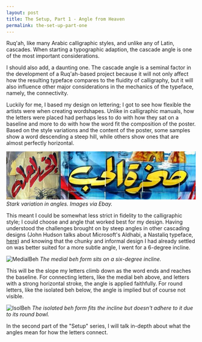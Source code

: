 ```yaml
---
layout: post
title: The Setup, Part 1 - Angle from Heaven
permalink: the-set-up-part-one
---
```


<p class="intro">
Ruq'ah, like many Arabic calligraphic styles, and unlike any of Latin, cascades. When starting a typographic adaption, the cascade angle is one of the most important considerations.
 </p>
 
I should also add, a daunting one. The cascade angle is a seminal factor in the development of a Ruq'ah-based project because it will not only affect how the resulting typeface compares to the fluidity of calligraphy, but it will also influence other major considerations in the mechanics of the typeface, namely, the connectivity.

Luckily for me, I based my design on lettering; I got to see how flexible the artists were when creating wordshapes. Unlike in calligraphic manuals, how the letters were placed had perhaps less to do with how they sat on a baseline and more to do with how the word fit the composition of the poster. Based on the style variations and the content of the poster, some samples show a word descending a steep hill, while others show ones that are almost perfectly horizontal. 

![Angle](/public/Angle.jpg) 
*Stark variation in angles. Images via Ebay.*

This meant I could be somewhat less strict in fidelity to the calligraphic style; I could choose and angle that worked best for my design. Having understood the challenges brought on by steep angles in other cascading designs (John Hudson talks about Microsoft's Aldhabi, a Nastaliq typeface, [here](https://vimeo.com/51580484)) and knowing that the chunky and informal design I had already settled on was better suited for a more subtle angle, I went for a 6-degree incline.

![MedialBeh](/public/MedialBeh.jpg) 
*The medial beh form sits on a six-degree incline.*

This will be the slope my letters climb down as the word ends and reaches the baseline. For connecting letters, like the medial beh above, and letters with a strong horizontal stroke, the angle is applied faithfully. For round letters, like the isolated beh below, the angle is implied but of course not visible.

![IsolBeh](/public/IsolBeh.jpg) 
*The isolated beh form fits the incline but doesn't adhere to it due to its round bowl.*

In the second part of the "Setup" series, I will talk in-depth about what the angles mean for how the letters connect. 
